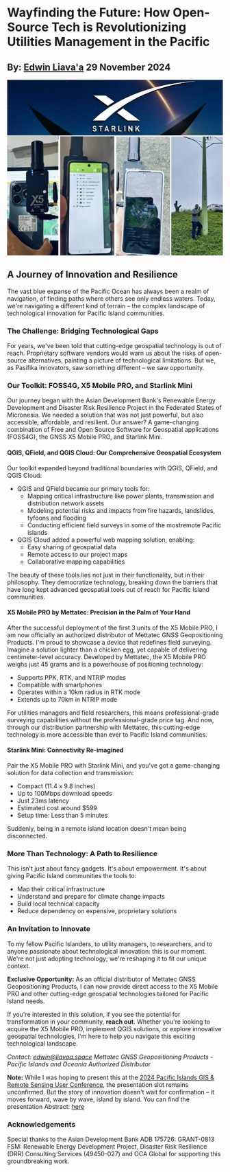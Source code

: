 # Wayfinding the Future: How Open-Source Tech is Revolutionizing Utilities Management in the Pacific
## By: [Edwin Liava'a](https://github.com/EdwinLiavaa) 29 November 2024

<p align="center">
 <img width="1000" src="https://github.com/EdwinLiavaa/liavaa.space/blob/main/blog/20241129/pic.png">
</p>

## A Journey of Innovation and Resilience

The vast blue expanse of the Pacific Ocean has always been a realm of navigation, of finding paths where others see only endless waters. Today, we're navigating a different kind of terrain – the complex landscape of technological innovation for Pacific Island communities.

### The Challenge: Bridging Technological Gaps

For years, we've been told that cutting-edge geospatial technology is out of reach. Proprietary software vendors would warn us about the risks of open-source alternatives, painting a picture of technological limitations. But we, as Pasifika innovators, saw something different – we saw opportunity.

### Our Toolkit: FOSS4G, X5 Mobile PRO, and Starlink Mini

Our journey began with the Asian Development Bank's Renewable Energy Development and Disaster Risk Resilience Project in the Federated States of Micronesia. We needed a solution that was not just powerful, but also accessible, affordable, and resilient. Our answer? A game-changing combination of Free and Open Source Software for Geospatial applications (FOSS4G), the GNSS X5 Mobile PRO, and Starlink Mini.

#### QGIS, QField, and QGIS Cloud: Our Comprehensive Geospatial Ecosystem

Our toolkit expanded beyond traditional boundaries with QGIS, QField, and QGIS Cloud:
- QGIS and QField became our primary tools for:
  - Mapping critical infrastructure like power plants, transmission and distribution network assets
  - Modeling potential risks and impacts from fire hazards, landslides, tyfoons and flooding
  - Conducting efficient field surveys in some of the mostremote Pacific islands
- QGIS Cloud added a powerful web mapping solution, enabling:
  - Easy sharing of geospatial data
  - Remote access to our project maps
  - Collaborative mapping capabilities

The beauty of these tools lies not just in their functionality, but in their philosophy. They democratize technology, breaking down the barriers that have long kept advanced geospatial tools out of reach for Pacific Island communities.

#### X5 Mobile PRO by Mettatec: Precision in the Palm of Your Hand

After the successful deployment of the first 3 units of the X5 Mobile PRO, I am now officially an authorized distributor of Mettatec GNSS Geopositioning Products. I'm proud to showcase a device that redefines field surveying. Imagine a solution lighter than a chicken egg, yet capable of delivering centimeter-level accuracy. Developed by Mettatec, the X5 Mobile PRO weighs just 45 grams and is a powerhouse of positioning technology:
- Supports PPK, RTK, and NTRIP modes
- Compatible with smartphones
- Operates within a 10km radius in RTK mode
- Extends up to 70km in NTRIP mode

For utilities managers and field researchers, this means professional-grade surveying capabilities without the professional-grade price tag. And now, through our distribution partnership with Mettatec, this cutting-edge technology is more accessible than ever to Pacific Island communities.

#### Starlink Mini: Connectivity Re-imagined

Pair the X5 Mobile PRO with Starlink Mini, and you've got a game-changing solution for data collection and transmission:
- Compact (11.4 x 9.8 inches)
- Up to 100Mbps download speeds
- Just 23ms latency
- Estimated cost around $599
- Setup time: Less than 5 minutes

Suddenly, being in a remote island location doesn't mean being disconnected.

### More Than Technology: A Path to Resilience

This isn't just about fancy gadgets. It's about empowerment. It's about giving Pacific Island communities the tools to:
- Map their critical infrastructure
- Understand and prepare for climate change impacts
- Build local technical capacity
- Reduce dependency on expensive, proprietary solutions

### An Invitation to Innovate

To my fellow Pacific Islanders, to utility managers, to researchers, and to anyone passionate about technological innovation: this is our moment. We're not just adopting technology; we're reshaping it to fit our unique context.

**Exclusive Opportunity:** As an official distributor of Mettatec GNSS Geopositioning Products, I can now provide direct access to the X5 Mobile PRO and other cutting-edge geospatial technologies tailored for Pacific Island needs.

If you're interested in this solution, if you see the potential for transformation in your community, **reach out**. Whether you're looking to acquire the X5 Mobile PRO, implement QGIS solutions, or explore innovative geospatial technologies, I'm here to help you navigate this exciting technological landscape.

*Contact: edwin@liavaa.space
Mettatec GNSS Geopositioning Products - Pacific Islands and Oceania Authorized Distributor*

**Note:** While I was hoping to present this at the [2024 Pacific Islands GIS & Remote Sensing User Conference](https://pgrsc.org/event/2024-pacific-islands-gis-remote-senisng-users-conference/), the presentation slot remains unconfirmed. But the story of innovation doesn't wait for confirmation – it moves forward, wave by wave, island by island. You can find the presentation Abstract: [here](https://github.com/EdwinLiavaa/liavaa.space/blob/main/blog/20241129/Abstract.pdf)

### Acknowledgements
Special thanks to the Asian Development Bank ADB 175726: GRANT-0813 FSM: Renewable Energy Development Project, Disaster Risk Resilience (DRR) Consulting Services (49450-027) and OCA Global for supporting this groundbreaking work.
